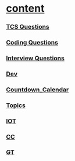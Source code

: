 <link rel="stylesheet" href="./test/style.css">

# [content](https://devnamdev2003.github.io/md/)

### [TCS Questions](./randum/tcs_question.md)

### [Coding Questions](./randum/coding_questions.md)

### [Interview Questions](./interview_questions/interview_questions.md)
### [Dev](./interview_questions/dev.md)

### [Countdown_Calendar](./Countdown_Calendar/index.html)

### [Topics](./Topics/topic.md)

### [IOT](./8th_sem/iot.md)

### [CC](./8th_sem/cc.md)

### [GT](./8th_sem/gt.md)
